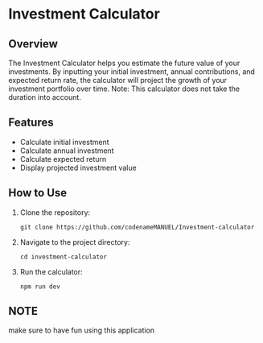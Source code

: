 # Investment Calculator

## Overview
The Investment Calculator helps you estimate the future value of your investments. By inputting your initial investment, annual contributions, and expected return rate, the calculator will project the growth of your investment portfolio over time. Note: This calculator does not take the duration into account.

## Features
- Calculate initial investment
- Calculate annual investment
- Calculate expected return
- Display projected investment value

## How to Use
1. Clone the repository:
    ```git
    git clone https://github.com/codenameMANUEL/Investment-calculator
    ```
2. Navigate to the project directory:
    ```git
    cd investment-calculator
    ```
3. Run the calculator:
    ```git
    npm run dev
    ```

## NOTE
  make sure to have fun using this application
